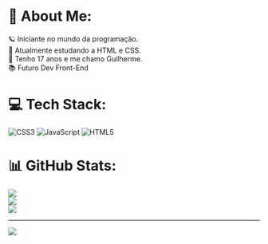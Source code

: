 # 💫 About Me:
🪐 Iniciante no mundo da programação.<br>📖 Atualmente estudando a HTML e CSS.<br>💬 Tenho 17 anos e me chamo Guilherme.<br>📚 Futuro Dev Front-End


# 💻 Tech Stack:
![CSS3](https://img.shields.io/badge/css3-%231572B6.svg?style=flat&logo=css3&logoColor=white) ![JavaScript](https://img.shields.io/badge/javascript-%23323330.svg?style=flat&logo=javascript&logoColor=%23F7DF1E) ![HTML5](https://img.shields.io/badge/html5-%23E34F26.svg?style=flat&logo=html5&logoColor=white)
# 📊 GitHub Stats:
![](https://github-readme-stats.vercel.app/api?username=FrontGuilherme&theme=omni&hide_border=false&include_all_commits=false&count_private=false)<br/>
![](https://github-readme-streak-stats.herokuapp.com/?user=FrontGuilherme&theme=omni&hide_border=false)<br/>
![](https://github-readme-stats.vercel.app/api/top-langs/?username=FrontGuilherme&theme=omni&hide_border=false&include_all_commits=false&count_private=false&layout=compact)

---
[![](https://visitcount.itsvg.in/api?id=FrontGuilherme&icon=5&color=11)](https://visitcount.itsvg.in)

<!-- Proudly created with GPRM ( https://gprm.itsvg.in ) -->
